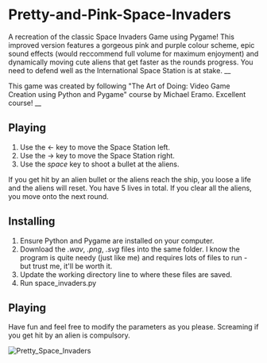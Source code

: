 # Pretty-and-Pink-Space-Invaders
A recreation of the classic Space Invaders Game using Pygame! This improved version features a gorgeous pink and purple colour scheme, epic sound effects (would reccommend full volume for maximum enjoyment) and dynamically moving cute aliens that get faster as the rounds progress. You need to defend well as the International Space Station is at stake. __

This game was created by following "The Art of Doing: Video Game Creation using Python and Pygame" course by Michael Eramo. Excellent course! __ 

## Playing ##
1. Use the &#8592; key to move the Space Station left.
2. Use the &#8594; key to move the Space Station right.
3. Use the *space* key to shoot a bullet at the aliens.

If you get hit by an alien bullet or the aliens reach the ship, you loose a life and the aliens will reset. You have 5 lives in total. If you clear all the aliens, you move onto the next round. 

## Installing ## 
1. Ensure Python and Pygame are installed on your computer.
2. Download the *.wav*, *.png*, *.svg* files  into the same folder. I know the program is quite needy (just like me) and requires lots of files to run - but trust me, it'll be worth it.
3. Update the working directory line to where these files are saved. 
4. Run space_invaders.py

## Playing ##
Have fun and feel free to modify the parameters as you please. Screaming if you get hit by an alien is compulsory. 

![Pretty_Space_Invaders](https://github.com/user-attachments/assets/f5328254-894d-4c72-a293-ae5f177de90a)



